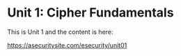 # Unit 1: Cipher Fundamentals

This is Unit 1 and the content is here:

https://asecuritysite.com/esecurity/unit01




